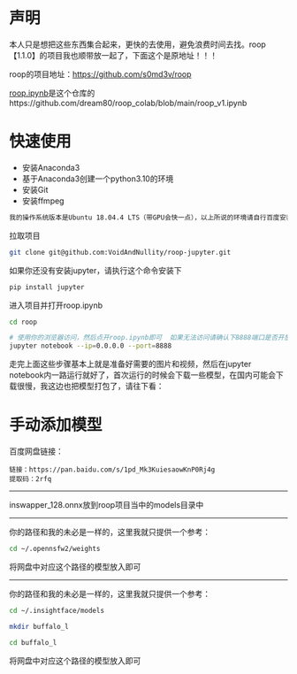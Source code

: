 # 声明

本人只是想把这些东西集合起来，更快的去使用，避免浪费时间去找。roop【1.1.0】的项目我也顺带放一起了，下面这个是原地址！！！

roop的项目地址：https://github.com/s0md3v/roop

[roop.ipynb](https://github.com/VoidAndNullity/roop/blob/main/roop.ipynb)是这个仓库的https://github.com/dream80/roop_colab/blob/main/roop_v1.ipynb

# 快速使用

- 安装Anaconda3
- 基于Anaconda3创建一个python3.10的环境
- 安装Git
- 安装ffmpeg

```markdown
我的操作系统版本是Ubuntu 18.04.4 LTS（带GPU会快一点），以上所说的环境请自行百度安装！
```

拉取项目

```bash
git clone git@github.com:VoidAndNullity/roop-jupyter.git
```

如果你还没有安装jupyter，请执行这个命令安装下

```bash
pip install jupyter
```

进入项目并打开roop.ipynb

```bash
cd roop

# 使用你的浏览器访问，然后点开roop.ipynb即可  如果无法访问请确认下8888端口是否开放
jupyter notebook --ip=0.0.0.0 --port=8888
```

走完上面这些步骤基本上就是准备好需要的图片和视频，然后在jupyter notebook内一路运行就好了，首次运行的时候会下载一些模型，在国内可能会下载很慢，我这边也把模型打包了，请往下看：

# 手动添加模型

百度网盘链接：

```
链接：https://pan.baidu.com/s/1pd_Mk3KuiesaowKnP0Rj4g 
提取码：2rfq 
```

------

inswapper_128.onnx放到roop项目当中的models目录中

------

你的路径和我的未必是一样的，这里我就只提供一个参考：

```bash
cd ~/.opennsfw2/weights
```

将网盘中对应这个路径的模型放入即可

------

你的路径和我的未必是一样的，这里我就只提供一个参考：

```bash
cd ~/.insightface/models

mkdir buffalo_l

cd buffalo_l
```

将网盘中对应这个路径的模型放入即可
